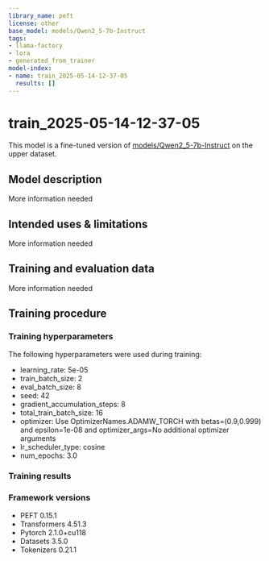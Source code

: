 ```yaml
---
library_name: peft
license: other
base_model: models/Qwen2_5-7b-Instruct
tags:
- llama-factory
- lora
- generated_from_trainer
model-index:
- name: train_2025-05-14-12-37-05
  results: []
---
```


<!-- This model card has been generated automatically according to the information the Trainer had access to. You
should probably proofread and complete it, then remove this comment. -->

# train_2025-05-14-12-37-05

This model is a fine-tuned version of [models/Qwen2_5-7b-Instruct](https://huggingface.co/models/Qwen2_5-7b-Instruct) on the upper dataset.

## Model description

More information needed

## Intended uses & limitations

More information needed

## Training and evaluation data

More information needed

## Training procedure

### Training hyperparameters

The following hyperparameters were used during training:
- learning_rate: 5e-05
- train_batch_size: 2
- eval_batch_size: 8
- seed: 42
- gradient_accumulation_steps: 8
- total_train_batch_size: 16
- optimizer: Use OptimizerNames.ADAMW_TORCH with betas=(0.9,0.999) and epsilon=1e-08 and optimizer_args=No additional optimizer arguments
- lr_scheduler_type: cosine
- num_epochs: 3.0

### Training results



### Framework versions

- PEFT 0.15.1
- Transformers 4.51.3
- Pytorch 2.1.0+cu118
- Datasets 3.5.0
- Tokenizers 0.21.1